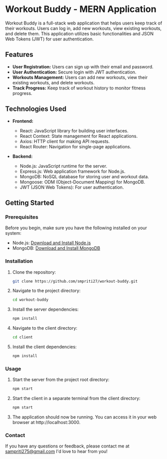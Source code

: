 # Workout Buddy - MERN Application

Workout Buddy is a full-stack web application that helps users keep track of their workouts. Users can log in, add new workouts, view existing workouts, and delete them. This application utilizes basic functionalities and JSON Web Tokens (JWT) for user authentication.

## Features

- **User Registration:** Users can sign up with their email and password.
- **User Authentication:** Secure login with JWT authentication.
- **Workouts Management:** Users can add new workouts, view their existing workouts, and delete workouts.
- **Track Progress:** Keep track of workout history to monitor fitness progress.

## Technologies Used

- **Frontend:**
  - React: JavaScript library for building user interfaces.
  - React Context: State management for React applications.
  - Axios: HTTP client for making API requests.
  - React Router: Navigation for single-page applications.

- **Backend:**
  - Node.js: JavaScript runtime for the server.
  - Express.js: Web application framework for Node.js.
  - MongoDB: NoSQL database for storing user and workout data.
  - Mongoose: ODM (Object-Document Mapping) for MongoDB.
  - JWT (JSON Web Tokens): For user authentication.

  
## Getting Started

### Prerequisites

Before you begin, make sure you have the following installed on your system:

- Node.js: [Download and Install Node.js](https://nodejs.org/)
- MongoDB: [Download and Install MongoDB](https://docs.mongodb.com/manual/installation/)

### Installation

1. Clone the repository:

   ```bash
   git clone https://github.com/smpriti27/workout-buddy.git

2. Navigate to the project directory:
    ```bash
    cd workout-buddy
3. Install the server dependencies:
    ```bash
    npm install
4. Navigate to the client directory:
      ```bash
    cd client
5. Install the client dependencies:
    ```bash
    npm install

### Usage

1. Start the server from the project root directory:
     ```bash
    npm start
2. Start the client in a separate terminal from the client directory:
      ```bash
    npm start
3. The application should now be running. You can access it in your web browser at http://localhost:3000.

### Contact

If you have any questions or feedback, please contact me at sampriti275@gmail.com I'd love to hear from you!